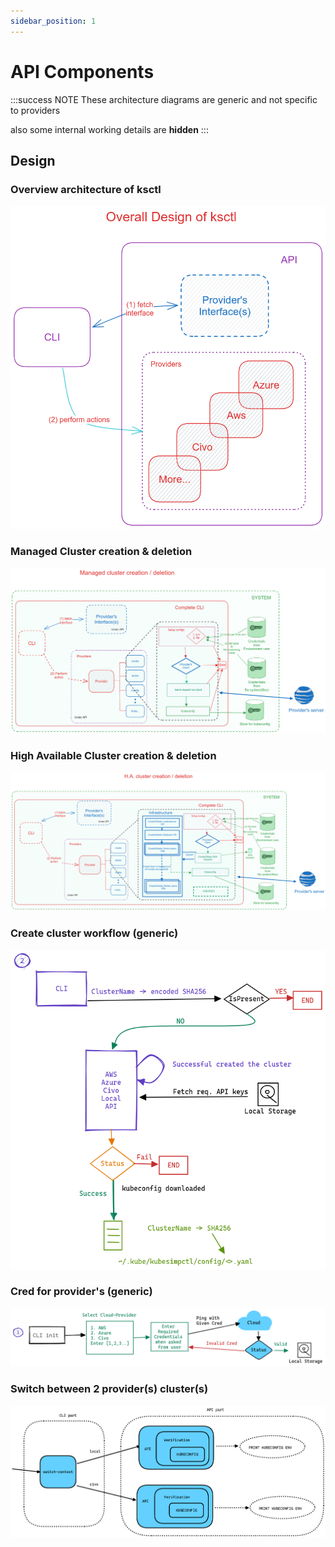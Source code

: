 ```yaml
---
sidebar_position: 1
---
```


# API Components

:::success NOTE
These architecture diagrams are generic and not specific to providers

also some internal working details are **hidden**
:::

## Design

### Overview architecture of ksctl
![light mode](/img/ksctl-overall-arch-light.png)

### Managed Cluster creation & deletion
![light bg diagram on managed create and delete](/img/ksctl-managed-create-light.png)

### High Available Cluster creation & deletion
![light bg  diagram on ha create and delete](/img/ksctl-ha-create-light.png)

### Create cluster workflow (generic)
![Create workflow](/img/cli-create-dg.png)

### Cred for provider's (generic)
![Cred workflow](/img/cli-init-dg.png)

### Switch between 2 provider(s) cluster(s)
![Switch workflow](/img/cli-switch-dg.png)
